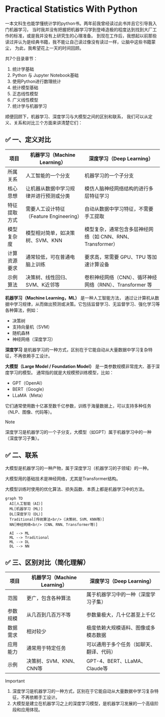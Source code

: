# Practical Statistics With Python

一本文科生也能学懂统计学的python书。两年前我曾经读过此书并且它引导我入门机器学习，
当时我并没有把握把机器学习学到登峰造极的程度达到找到大厂工作的标准，或是我并没有上研究生的心理准备。
到现在工作后，我想起以前那些读过并认为是经典书籍，我不能让自己读过像没有读过一样，让脑中这些书籍蒙尘，
为此，我希望花上一天的时间回顾。

共7个目录章节：
1. 统计学基础
2. Python 与 Jupyter Notebook基础
3. 使用Python进行数理统计
4. 统计模型基础
5. 正态线性模型
6. 广义线性模型
7. 统计学与机器学习


顺便回顾下，机器学习、深度学习与大模型之间的区别和联系，
我们可以从定义、关系和对比三个方面来讲清楚它们：

## ✅ 一、定义对比

| 项目           | 机器学习（Machine Learning）                       | 深度学习（Deep Learning）                                |
|----------------|--------------------------------------------------|-----------------------------------------------------------|
| 所属关系       | 人工智能的一个分支                                  | 机器学习的一个子分支                                      |
| 核心思想       | 让机器从数据中学习规律并进行预测或分类                | 模仿人脑神经网络结构的进行多层特征学习                   |
| 特征提取方式   | 需要人工设计特征（Feature Engineering）              | 自动从数据中学习特征，不需要手工提取                     |
| 模型复杂度     | 模型相对简单，如决策树、SVM、KNN                     | 模型复杂，通常包含多层神经网络（如 CNN、RNN、Transformer）|
| 计算资源要求   | 通常较低，可在普通电脑上训练                          | 要求高，常需要 GPU、TPU 等加速计算设备                  |
| 示例算法       | 决策树、线性回归、SVM、K近邻等                       | 卷积神经网络（CNN）、循环神经网络（RNN）、Transformer 等 |


**机器学习（Machine Learning，ML）** 是一种人工智能方法，
通过让计算机从数据中学习规律，从而做出预测或决策。它包括监督学习、无监督学习、强化学习等各种算法，例如：
+ 决策树
+ 支持向量机（SVM）
+ 随机森林
+ 神经网络（深度学习）

**深度学习** 是机器学习的一种方式，区别在于它能自动从大量数据中学习复杂特征，不再依赖手工设计。

**大模型（Large Model / Foundation Model）** 是一类参数规模非常庞大、基于深度学习的模型。
通常指的就是大规模预训练模型，比如：
+ GPT（OpenAI）
+ BERT（Google）
+ LLaMA（Meta）

它们通常使用数十亿甚至数千亿参数，训练于海量数据上，可以支持多种任务（NLP、图像、代码等）。

> [!NOTE]
> 深度学习是机器学习的一个子分支，大模型（如GPT）属于机器学习中的一种（深度学习子集）。

## ✅ 二、联系
大模型是机器学习的一种产物，属于深度学习（机器学习的子领域）的一种。

大模型用的基础技术是神经网络，尤其是Transformer结构。

大模型训练时使用的优化算法、损失函数、本质上都是机器学习中的方法。


```mermaid
graph TD
  AI[人工智能（AI）]
  ML[机器学习（ML）]
  DL[深度学习（DL）]
  Traditional[传统算法<br/>（决策树、SVM、KNN等）]
  NN[神经网络<br/>（CNN、RNN、Transformer等）]

  AI --> ML
  ML --> Traditional
  ML --> DL
  DL --> NN
```

## ✅ 三、区别对比（简化理解）

| 项目           | 机器学习（Machine Learning）       | 深度学习（Deep Learning）                           |
|----------------|-----------------------------------|----------------------------------------------------|
| 范围            | 更广，包含各种算法                 | 属于机器学习中的一种（深度学习子集）                  |
| 参数规模        | 从几百到几百万不等                  | 参数量极大，几十亿甚至上千亿                         |
| 数据需求        | 相对较少                           | 极度依赖大规模语料、图像或多模态数据                  |
| 应用能力        | 通常用于特定任务                    | 可以通用于多个任务（如聊天、翻译、代码）              |
| 示例            | 决策树、SVM、KNN、CNN等            | GPT-4、BERT、LLaMA、Claude等                       |


> [!IMPORTANT]
> 1. 深度学习是机器学习的一种方式，区别在于它能自动从大量数据中学习复杂特征，不再依赖手工设计。
> 2. 大模型是建立在机器学习之上的深度学习模型，是机器学习发展的一个高级阶段和应用体现。